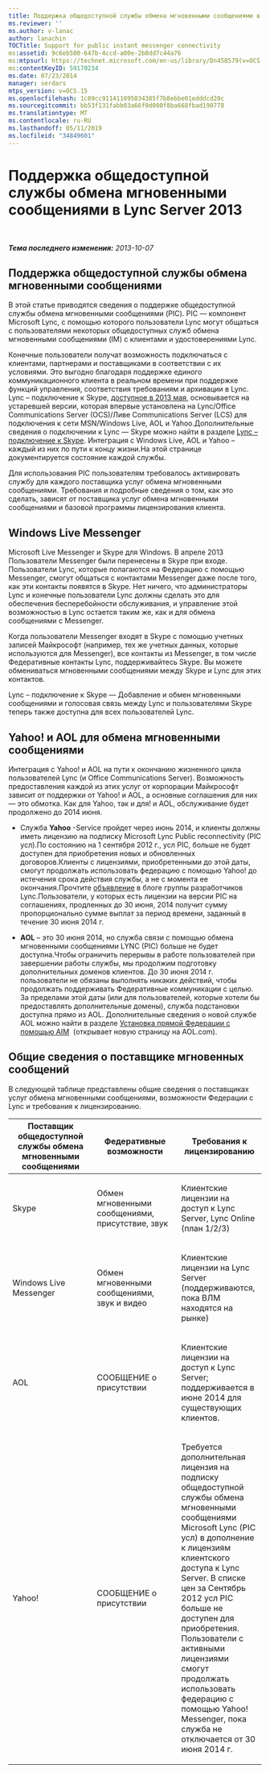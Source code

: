 ```yaml
---
title: Поддержка общедоступной службы обмена мгновенными сообщениями в Lync Server 2013
ms.reviewer: ''
ms.author: v-lanac
author: lanachin
TOCTitle: Support for public instant messenger connectivity
ms:assetid: 9c6eb500-647b-4ccd-a00e-2b8dd7c44a76
ms:mtpsurl: https://technet.microsoft.com/en-us/library/Dn458579(v=OCS.15)
ms:contentKeyID: 59170234
ms.date: 07/23/2014
manager: serdars
mtps_version: v=OCS.15
ms.openlocfilehash: 1c89cc911411095034385f7b8ebbe01edddcd20c
ms.sourcegitcommit: bb53f131fabb03a66f0d000f8ba668fbad190778
ms.translationtype: MT
ms.contentlocale: ru-RU
ms.lasthandoff: 05/11/2019
ms.locfileid: "34849601"
---
```

<div data-xmlns="http://www.w3.org/1999/xhtml">

<div class="topic" data-xmlns="http://www.w3.org/1999/xhtml" data-msxsl="urn:schemas-microsoft-com:xslt" data-cs="http://msdn.microsoft.com/en-us/">

<div data-asp="http://msdn2.microsoft.com/asp">

# <a name="support-for-public-instant-messenger-connectivity-in-lync-server-2013"></a>Поддержка общедоступной службы обмена мгновенными сообщениями в Lync Server 2013

</div>

<div id="mainSection">

<div id="mainBody">

<span> </span>

_**Тема последнего изменения:** 2013-10-07_

<div>

## <a name="support-for-public-instant-messenger-connectivity"></a>Поддержка общедоступной службы обмена мгновенными сообщениями

В этой статье приводятся сведения о поддержке общедоступной службы обмена мгновенными сообщениями (PIC). PIC — компонент Microsoft Lync, с помощью которого пользователи Lync могут общаться с пользователями некоторых общедоступных служб обмена мгновенными сообщениями (IM) с клиентами и удостоверениями Lync.

Конечные пользователи получат возможность подключаться с клиентами, партнерами и поставщиками в соответствии с их условиями. Это выгодно благодаря поддержке единого коммуникационного клиента в реальном времени при поддержке функций управления, соответствия требованиям и архивации в Lync. Lync – подключение к Skype, [доступное в 2013 мая](http://blogs.technet.com/b/lync/archive/2013/05/23/lync-skype-connectivity-available-today.aspx), основывается на устаревшей версии, которая впервые установлена на Lync/Office Communications Server (OCS)/Ливе Communications Server (LCS) для подключения к сети MSN/Windows Live, AOL и Yahoo.Дополнительные сведения о подключении к Lync — Skype можно найти в разделе [Lync – подключение к Skype](http://office.microsoft.com/en-us/lync/lync-skype-connectivity-fx103789635.aspx). Интеграция с Windows Live, AOL и Yahoo – каждый из них по пути к концу жизни.На этой странице документируется состояние каждой службы.

Для использования PIC пользователям требовалось активировать службу для каждого поставщика услуг обмена мгновенными сообщениями. Требования и подробные сведения о том, как это сделать, зависят от поставщика услуг обмена мгновенными сообщениями и базовой программы лицензирования клиента.

<div>

## <a name="windows-live-messenger"></a>Windows Live Messenger

Microsoft Live Messenger и Skype для Windows. В апреле 2013 Пользователи Messenger были перенесены в Skype при входе. Пользователи Lync, которые полагаются на Федерацию с помощью Messenger, смогут общаться с контактами Messenger даже после того, как эти контакты появятся в Skype. Нет ничего, что администраторы Lync и конечные пользователи Lync должны сделать это для обеспечения бесперебойности обслуживания, и управление этой возможностью в Lync остается таким же, как и для обмена сообщениями с Messenger. 

Когда пользователи Messenger входят в Skype с помощью учетных записей Майкрософт (например, тех же учетных данных, которые используются для Messenger), все контакты из Messenger, в том числе Федеративные контакты Lync, поддерживайтесь Skype. Вы можете обмениваться мгновенными сообщениями между Skype и Lync для этих контактов. 

Lync – подключение к Skype — Добавление и обмен мгновенными сообщениями и голосовая связь между Lync и пользователями Skype теперь также доступна для всех пользователей Lync.

</div>

<div>

## <a name="yahoo-and-aol-instant-messenger"></a>Yahoo\! и AOL для обмена мгновенными сообщениями

Интеграция с Yahoo\! и AOL на пути к окончанию жизненного цикла пользователей Lync (и Office Communications Server). Возможность предоставления каждой из этих услуг от корпорации Майкрософт зависит от поддержки от Yahoo\! и AOL, а основные соглашения для них — это обмотка. Как для Yahoo, так и для\! и AOL, обслуживание будет продолжено до 2014 июня.

  - Служба **Yahoo** -Service пройдет через июнь 2014, и клиенты должны иметь лицензию на подписку Microsoft Lync Public reconnectivity (PIC усл).По состоянию на 1 сентября 2012 г., усл PIC, больше не будет доступен для приобретения новых и обновленных договоров.Клиенты с лицензиями, приобретенными до этой даты, смогут продолжать использовать федерацию с помощью Yahoo\! до истечения срока действия службы, а не с момента ее окончания.Прочтите [объявление](http://blogs.technet.com/b/lync/archive/2012/11/26/lync-and-yahoo-federation-end-of-life.aspx) в блоге группы разработчиков Lync.Пользователи, у которых есть лицензии на версии PIC на соглашениях, продленных до 30 июня, 2014 получит сумму пропорционально сумме выплат за период времени, заданный в течение 30 июня 2014 г.

  - **AOL** – это 30 июня 2014, но служба связи с помощью обмена мгновенными сообщениями LYNC (PIC) больше не будет доступна.Чтобы ограничить перерывы в работе пользователей при завершении работы службы, мы продолжим подготовку дополнительных доменов клиентов. До 30 июня 2014 г. пользователи не обязаны выполнять никаких действий, чтобы продолжать поддерживать Федеративные коммуникации с целью. За пределами этой даты (или для пользователей, которые хотели бы предоставлять дополнительные домены), служба подстановки доступна прямо из AOL. Дополнительные сведения о новой службе AOL можно найти в разделе [Установка прямой Федерации с помощью AIM](http://aimenterprise.aol.com/pic.php)  (открывает новую страницу на AOL.com).  

</div>

<div>

## <a name="public-im-provider-summary"></a>Общие сведения о поставщике мгновенных сообщений

В следующей таблице представлены общие сведения о поставщиках услуг обмена мгновенными сообщениями, возможности Федерации с Lync и требования к лицензированию.


<table>
<colgroup>
<col style="width: 33%" />
<col style="width: 33%" />
<col style="width: 33%" />
</colgroup>
<thead>
<tr class="header">
<th>Поставщик общедоступной службы обмена мгновенными сообщениями</th>
<th>Федеративные возможности</th>
<th>Требования к лицензированию</th>
</tr>
</thead>
<tbody>
<tr class="odd">
<td><p>Skype</p></td>
<td><p>Обмен мгновенными сообщениями, присутствие, звук</p></td>
<td><p>Клиентские лицензии на доступ к Lync Server, Lync Online (план 1/2/3)</p></td>
</tr>
<tr class="even">
<td><p>Windows Live Messenger</p></td>
<td><p>Обмен мгновенными сообщениями, звук и видео</p></td>
<td><p>Клиентские лицензии на Lync Server (поддерживаются, пока ВЛМ находятся на рынке)</p></td>
</tr>
<tr class="odd">
<td><p>AOL</p></td>
<td><p>СООБЩЕНИЕ о присутствии</p></td>
<td><p>Клиентские лицензии на доступ к Lync Server; поддерживается в июне 2014 для существующих клиентов.</p></td>
</tr>
<tr class="even">
<td><p>Yahoo!</p></td>
<td><p>СООБЩЕНИЕ о присутствии</p></td>
<td><p>Требуется дополнительная лицензия на подписку общедоступной службы обмена мгновенными сообщениями Microsoft Lync (PIC усл) в дополнение к лицензиям клиентского доступа к Lync Server. В списке цен за Сентябрь 2012 усл PIC больше не доступен для приобретения. Пользователи с активными лицензиями смогут продолжать использовать федерацию с помощью Yahoo! Messenger, пока служба не отключается от 30 июня 2014 г.</p></td>
</tr>
</tbody>
</table>


</div>

</div>

</div>

<span> </span>

</div>

</div>

</div>

